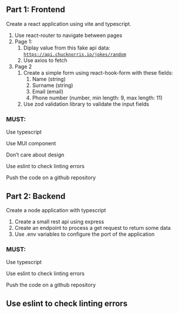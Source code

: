 ## Part 1: Frontend

Create a react application using vite and typescript.

1. Use react-router to navigate between pages
2. Page 1:
    1. Diplay value from this fake api data: 
    [`https://api.chucknorris.io/jokes/random`](https://api.chucknorris.io/jokes/random)
    2. Use axios to fetch
3. Page 2
    1. Create a simple form using react-hook-form with these fields:
        1. Name (string)
        2. Surname (string)
        3. Email (email)
        4. Phone number (number, min length: 9, max length: 11)
    2. Use zod validation library to validate the input fields

### MUST:

Use typescript

Use MUI component

Don’t care about design

Use eslint to check linting errors

Push the code on a github repository

## Part 2: Backend

Create a node application with typescript

1. Create a small rest api using express
2. Create an endpoint to process a get request to return some data
3. Use .env variables to configure the port of the application

### MUST:

Use typescript

Use eslint to check linting errors

Push the code on a github repository

## Use eslint to check linting errors
